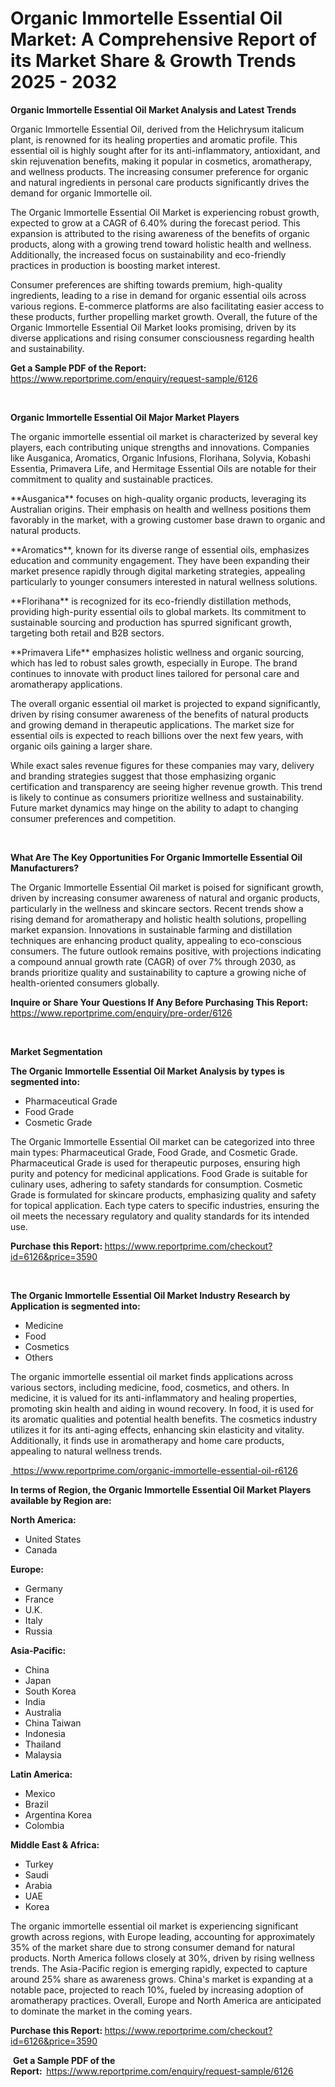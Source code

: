 <p><h1>Organic Immortelle Essential Oil Market: A Comprehensive Report of its Market Share & Growth Trends 2025 - 2032</h1></p><p><strong>Organic Immortelle Essential Oil Market Analysis and Latest Trends</strong></p>
<p><p>Organic Immortelle Essential Oil, derived from the Helichrysum italicum plant, is renowned for its healing properties and aromatic profile. This essential oil is highly sought after for its anti-inflammatory, antioxidant, and skin rejuvenation benefits, making it popular in cosmetics, aromatherapy, and wellness products. The increasing consumer preference for organic and natural ingredients in personal care products significantly drives the demand for organic Immortelle oil.</p><p>The Organic Immortelle Essential Oil Market is experiencing robust growth, expected to grow at a CAGR of 6.40% during the forecast period. This expansion is attributed to the rising awareness of the benefits of organic products, along with a growing trend toward holistic health and wellness. Additionally, the increased focus on sustainability and eco-friendly practices in production is boosting market interest. </p><p>Consumer preferences are shifting towards premium, high-quality ingredients, leading to a rise in demand for organic essential oils across various regions. E-commerce platforms are also facilitating easier access to these products, further propelling market growth. Overall, the future of the Organic Immortelle Essential Oil Market looks promising, driven by its diverse applications and rising consumer consciousness regarding health and sustainability.</p></p>
<p><strong>Get a Sample PDF of the Report:&nbsp;</strong> <a href="https://www.reportprime.com/enquiry/request-sample/6126?utm_campaign=4520&utm_medium=2&utm_source=Github&utm_content=ia&utm_term=14052025&utm_id=organic-immortelle-essential-oil">https://www.reportprime.com/enquiry/request-sample/6126</a></p>
<p>&nbsp;</p>
<p><strong>Organic Immortelle Essential Oil Major Market Players</strong></p>
<p><p>The organic immortelle essential oil market is characterized by several key players, each contributing unique strengths and innovations. Companies like Ausganica, Aromatics, Organic Infusions, Florihana, Solyvia, Kobashi Essentia, Primavera Life, and Hermitage Essential Oils are notable for their commitment to quality and sustainable practices.</p><p>**Ausganica** focuses on high-quality organic products, leveraging its Australian origins. Their emphasis on health and wellness positions them favorably in the market, with a growing customer base drawn to organic and natural products.</p><p>**Aromatics**, known for its diverse range of essential oils, emphasizes education and community engagement. They have been expanding their market presence rapidly through digital marketing strategies, appealing particularly to younger consumers interested in natural wellness solutions.</p><p>**Florihana** is recognized for its eco-friendly distillation methods, providing high-purity essential oils to global markets. Its commitment to sustainable sourcing and production has spurred significant growth, targeting both retail and B2B sectors.</p><p>**Primavera Life** emphasizes holistic wellness and organic sourcing, which has led to robust sales growth, especially in Europe. The brand continues to innovate with product lines tailored for personal care and aromatherapy applications.</p><p>The overall organic essential oil market is projected to expand significantly, driven by rising consumer awareness of the benefits of natural products and growing demand in therapeutic applications. The market size for essential oils is expected to reach billions over the next few years, with organic oils gaining a larger share.</p><p>While exact sales revenue figures for these companies may vary, delivery and branding strategies suggest that those emphasizing organic certification and transparency are seeing higher revenue growth. This trend is likely to continue as consumers prioritize wellness and sustainability. Future market dynamics may hinge on the ability to adapt to changing consumer preferences and competition.</p></p>
<p>&nbsp;</p>
<p><strong>What Are The Key Opportunities For Organic Immortelle Essential Oil Manufacturers?</strong></p>
<p><p>The Organic Immortelle Essential Oil market is poised for significant growth, driven by increasing consumer awareness of natural and organic products, particularly in the wellness and skincare sectors. Recent trends show a rising demand for aromatherapy and holistic health solutions, propelling market expansion. Innovations in sustainable farming and distillation techniques are enhancing product quality, appealing to eco-conscious consumers. The future outlook remains positive, with projections indicating a compound annual growth rate (CAGR) of over 7% through 2030, as brands prioritize quality and sustainability to capture a growing niche of health-oriented consumers globally.</p></p>
<p><strong>Inquire or Share Your Questions If Any Before Purchasing This Report:</strong> <a href="https://www.reportprime.com/enquiry/pre-order/6126?utm_campaign=4520&utm_medium=2&utm_source=Github&utm_content=ia&utm_term=14052025&utm_id=organic-immortelle-essential-oil">https://www.reportprime.com/enquiry/pre-order/6126</a></p>
<p>&nbsp;</p>
<p><strong>Market Segmentation</strong></p>
<p><strong>The Organic Immortelle Essential Oil Market Analysis by types is segmented into:</strong></p>
<p><ul><li>Pharmaceutical Grade</li><li>Food Grade</li><li>Cosmetic Grade</li></ul></p>
<p><p>The Organic Immortelle Essential Oil market can be categorized into three main types: Pharmaceutical Grade, Food Grade, and Cosmetic Grade. Pharmaceutical Grade is used for therapeutic purposes, ensuring high purity and potency for medicinal applications. Food Grade is suitable for culinary uses, adhering to safety standards for consumption. Cosmetic Grade is formulated for skincare products, emphasizing quality and safety for topical application. Each type caters to specific industries, ensuring the oil meets the necessary regulatory and quality standards for its intended use.</p></p>
<p><strong>Purchase this Report:&nbsp;</strong><a href="https://www.reportprime.com/checkout?id=6126&price=3590&utm_campaign=4520&utm_medium=2&utm_source=Github&utm_content=ia&utm_term=14052025&utm_id=organic-immortelle-essential-oil">https://www.reportprime.com/checkout?id=6126&price=3590</a></p>
<p>&nbsp;</p>
<p><strong>The Organic Immortelle Essential Oil Market Industry Research by Application is segmented into:</strong></p>
<p><ul><li>Medicine</li><li>Food</li><li>Cosmetics</li><li>Others</li></ul></p>
<p><p>The organic immortelle essential oil market finds applications across various sectors, including medicine, food, cosmetics, and others. In medicine, it is valued for its anti-inflammatory and healing properties, promoting skin health and aiding in wound recovery. In food, it is used for its aromatic qualities and potential health benefits. The cosmetics industry utilizes it for its anti-aging effects, enhancing skin elasticity and vitality. Additionally, it finds use in aromatherapy and home care products, appealing to natural wellness trends.</p></p>
<p><a href="https://www.reportprime.com/organic-immortelle-essential-oil-r6126?utm_campaign=4520&utm_medium=2&utm_source=Github&utm_content=ia&utm_term=14052025&utm_id=organic-immortelle-essential-oil">&nbsp;https://www.reportprime.com/organic-immortelle-essential-oil-r6126</a></p>
<p><strong>In terms of Region, the Organic Immortelle Essential Oil Market Players available by Region are:</strong></p>
<p>
    <p> <strong> North America: </strong>
        <ul>
            <li>United States</li>
            <li>Canada</li>
        </ul>
        </p> 
    <p> <strong> Europe: </strong>
        <ul>
            <li>Germany</li>
            <li>France</li>
            <li>U.K.</li>
            <li>Italy</li>
            <li>Russia</li>
        </ul>
        </p> 
    <p> <strong> Asia-Pacific: </strong>
        <ul>
            <li>China</li>
            <li>Japan</li>
            <li>South Korea</li>
            <li>India</li>
            <li>Australia</li>
            <li>China Taiwan</li>
            <li>Indonesia</li>
            <li>Thailand</li>
            <li>Malaysia</li>
        </ul>
        </p> 
    <p> <strong> Latin America: </strong>
        <ul>
            <li>Mexico</li>
            <li>Brazil</li>
            <li>Argentina Korea</li>
            <li>Colombia</li>
        </ul>
        </p> 
    <p> <strong> Middle East & Africa: </strong>
        <ul>
            <li>Turkey</li>
            <li>Saudi</li>
            <li>Arabia</li>
            <li>UAE</li>
            <li>Korea</li>
        </ul>
    </p>
    </p>
<p><p>The organic immortelle essential oil market is experiencing significant growth across regions, with Europe leading, accounting for approximately 35% of the market share due to strong consumer demand for natural products. North America follows closely at 30%, driven by rising wellness trends. The Asia-Pacific region is emerging rapidly, expected to capture around 25% share as awareness grows. China's market is expanding at a notable pace, projected to reach 10%, fueled by increasing adoption of aromatherapy practices. Overall, Europe and North America are anticipated to dominate the market in the coming years.</p></p>
<p><strong>Purchase this Report: </strong><a href="https://www.reportprime.com/checkout?id=6126&price=3590&utm_campaign=4520&utm_medium=2&utm_source=Github&utm_content=ia&utm_term=14052025&utm_id=organic-immortelle-essential-oil">https://www.reportprime.com/checkout?id=6126&price=3590</a></p>
<p>&nbsp;<strong>Get a Sample PDF of the Report:&nbsp;&nbsp;</strong><a href="https://www.reportprime.com/enquiry/request-sample/6126?utm_campaign=4520&utm_medium=2&utm_source=Github&utm_content=ia&utm_term=14052025&utm_id=organic-immortelle-essential-oil">https://www.reportprime.com/enquiry/request-sample/6126</a></p>
<p><strong></strong></p>
<p><p></p><p></p><p></p></p>
